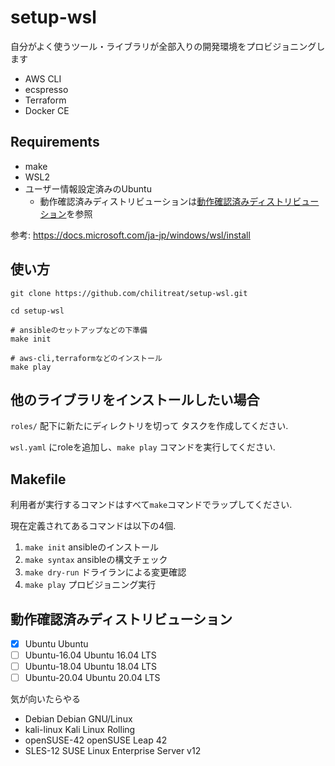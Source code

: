 # setup-wsl

自分がよく使うツール・ライブラリが全部入りの開発環境をプロビジョニングします

- AWS CLI
- ecspresso
- Terraform
- Docker CE

## Requirements

- make
- WSL2
- ユーザー情報設定済みのUbuntu 
    - 動作確認済みディストリビューションは[動作確認済みディストリビューション](#動作確認済みディストリビューション)を参照

参考: https://docs.microsoft.com/ja-jp/windows/wsl/install

## 使い方

```
git clone https://github.com/chilitreat/setup-wsl.git

cd setup-wsl

# ansibleのセットアップなどの下準備
make init

# aws-cli,terraformなどのインストール
make play
```

## 他のライブラリをインストールしたい場合

`roles/` 配下に新たにディレクトリを切って タスクを作成してください.  

`wsl.yaml` にroleを追加し、`make play` コマンドを実行してください.

## Makefile

利用者が実行するコマンドはすべて`make`コマンドでラップしてください.

現在定義されてあるコマンドは以下の4個.

1. `make init`    ansibleのインストール
1. `make syntax`  ansibleの構文チェック
1. `make dry-run` ドライランによる変更確認　
1. `make play`    プロビジョニング実行

## 動作確認済みディストリビューション

- [x] Ubuntu          Ubuntu
- [ ] Ubuntu-16.04    Ubuntu 16.04 LTS
- [ ] Ubuntu-18.04    Ubuntu 18.04 LTS
- [ ] Ubuntu-20.04    Ubuntu 20.04 LTS

気が向いたらやる

- Debian          Debian GNU/Linux
- kali-linux      Kali Linux Rolling
- openSUSE-42     openSUSE Leap 42
- SLES-12         SUSE Linux Enterprise Server v12